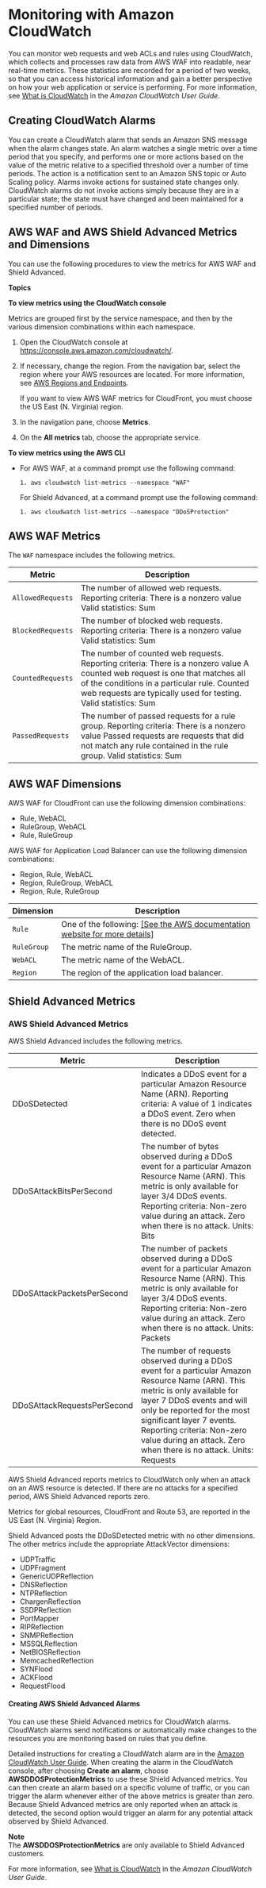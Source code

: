 # Monitoring with Amazon CloudWatch<a name="monitoring-cloudwatch"></a>

You can monitor web requests and web ACLs and rules using CloudWatch, which collects and processes raw data from AWS WAF into readable, near real\-time metrics\. These statistics are recorded for a period of two weeks, so that you can access historical information and gain a better perspective on how your web application or service is performing\.  For more information, see [What is CloudWatch](https://docs.aws.amazon.com/AmazonCloudWatch/latest/DeveloperGuide/WhatIsCloudWatch.html) in the *Amazon CloudWatch User Guide*\.

## Creating CloudWatch Alarms<a name="creating_alarms"></a>

You can create a CloudWatch alarm that sends an Amazon SNS message when the alarm changes state\. An alarm watches a single metric over a time period that you specify, and performs one or more actions based on the value of the metric relative to a specified threshold over a number of time periods\. The action is a notification sent to an Amazon SNS topic or Auto Scaling policy\. Alarms invoke actions for sustained state changes only\. CloudWatch alarms do not invoke actions simply because they are in a particular state; the state must have changed and been maintained for a specified number of periods\.

## AWS WAF and AWS Shield Advanced Metrics and Dimensions<a name="metrics_dimensions"></a>

 You can use the following procedures to view the metrics for AWS WAF and Shield Advanced\.

**Topics**

**To view metrics using the CloudWatch console**

Metrics are grouped first by the service namespace, and then by the various dimension combinations within each namespace\.

1. Open the CloudWatch console at [https://console\.aws\.amazon\.com/cloudwatch/](https://console.aws.amazon.com/cloudwatch/)\.

1. If necessary, change the region\. From the navigation bar, select the region where your AWS resources are located\. For more information, see [AWS Regions and Endpoints](http://docs.aws.amazon.com/general/latest/gr/rande.html)\.

   If you want to view AWS WAF metrics for CloudFront, you must choose the US East \(N\. Virginia\) region\.

1. In the navigation pane, choose **Metrics**\.

1. On the **All metrics** tab, choose the appropriate service\.

**To view metrics using the AWS CLI**
+ For AWS WAF, at a command prompt use the following command:

  ```
  1. aws cloudwatch list-metrics --namespace "WAF"
  ```

  For Shield Advanced, at a command prompt use the following command:

  ```
  1. aws cloudwatch list-metrics --namespace "DDoSProtection"
  ```

## AWS WAF Metrics<a name="waf-metrics"></a>

The `WAF` namespace includes the following metrics\.


| Metric | Description | 
| --- | --- | 
| `AllowedRequests` |  The number of allowed web requests\. Reporting criteria: There is a nonzero value Valid statistics: Sum  | 
| `BlockedRequests` |  The number of blocked web requests\. Reporting criteria: There is a nonzero value Valid statistics: Sum  | 
| `CountedRequests` |  The number of counted web requests\. Reporting criteria: There is a nonzero value A counted web request is one that matches all of the conditions in a particular rule\. Counted web requests are typically used for testing\. Valid statistics: Sum  | 
| `PassedRequests` |  The number of passed requests for a rule group\.  Reporting criteria: There is a nonzero value Passed requests are requests that did not match any rule contained in the rule group\. Valid statistics: Sum  | 

## AWS WAF Dimensions<a name="waf-metricdimensions"></a>

AWS WAF for CloudFront can use the following dimension combinations:
+ Rule, WebACL
+ RuleGroup, WebACL
+ Rule, RuleGroup

AWS WAF for Application Load Balancer can use the following dimension combinations:
+ Region, Rule, WebACL
+ Region, RuleGroup, WebACL
+ Region, Rule, RuleGroup


| Dimension | Description | 
| --- | --- | 
| `Rule` |  One of the following: [\[See the AWS documentation website for more details\]](http://docs.aws.amazon.com/waf/latest/developerguide/monitoring-cloudwatch.html)  | 
| `RuleGroup` |  The metric name of the RuleGroup\.  | 
| `WebACL` |  The metric name of the WebACL\.  | 
| `Region` |  The region of the application load balancer\.  | 

## Shield Advanced Metrics<a name="set-ddos-alarms"></a>

### AWS Shield Advanced Metrics<a name="shield-metrics"></a>

AWS Shield Advanced includes the following metrics\.


| Metric | Description | 
| --- | --- | 
| DDoSDetected | Indicates a DDoS event for a particular Amazon Resource Name \(ARN\)\. Reporting criteria: A value of 1 indicates a DDoS event\. Zero when there is no DDoS event detected\.  | 
| DDoSAttackBitsPerSecond | The number of bytes observed during a DDoS event for a particular Amazon Resource Name \(ARN\)\. This metric is only available for layer 3/4 DDoS events\. Reporting criteria: Non\-zero value during an attack\. Zero when there is no attack\. Units: Bits  | 
| DDoSAttackPacketsPerSecond | The number of packets observed during a DDoS event for a particular Amazon Resource Name \(ARN\)\. This metric is only available for layer 3/4 DDoS events\. Reporting criteria: Non\-zero value during an attack\. Zero when there is no attack\. Units: Packets  | 
| DDoSAttackRequestsPerSecond | The number of requests observed during a DDoS event for a particular Amazon Resource Name \(ARN\)\. This metric is only available for layer 7 DDoS events and will only be reported for the most significant layer 7 events\. Reporting criteria: Non\-zero value during an attack\. Zero when there is no attack\. Units: Requests  | 

AWS Shield Advanced reports metrics to CloudWatch only when an attack on an AWS resource is detected\. If there are no attacks for a specified period, AWS Shield Advanced reports zero\.

Metrics for global resources, CloudFront and Route 53, are reported in the US East \(N\. Virginia\) Region\.

Shield Advanced posts the DDoSDetected metric with no other dimensions\. The other metrics include the appropriate AttackVector dimensions:
+ UDPTraffic
+ UDPFragment
+ GenericUDPReflection
+ DNSReflection
+ NTPReflection
+ ChargenReflection
+ SSDPReflection
+ PortMapper
+ RIPReflection
+ SNMPReflection
+ MSSQLReflection
+ NetBIOSReflection
+ MemcachedReflection
+ SYNFlood
+ ACKFlood
+ RequestFlood

#### Creating AWS Shield Advanced Alarms<a name="shield-alarms"></a>

You can use these Shield Advanced metrics for CloudWatch alarms\. CloudWatch alarms send notifications or automatically make changes to the resources you are monitoring based on rules that you define\.

Detailed instructions for creating a CloudWatch alarm are in the [Amazon CloudWatch User Guide](https://docs.aws.amazon.com/AmazonCloudWatch/latest/DeveloperGuide/AlarmThatSendsEmail.html)\. When creating the alarm in the CloudWatch console, after choosing **Create an alarm**, choose **AWSDDOSProtectionMetrics** to use these Shield Advanced metrics\. You can then create an alarm based on a specific volume of traffic, or you can trigger the alarm whenever either of the above metrics is greater than zero\. Because Shield Advanced metrics are only reported when an attack is detected, the second option would trigger an alarm for any potential attack observed by Shield Advanced\.

**Note**  
The **AWSDDOSProtectionMetrics** are only available to Shield Advanced customers\.

For more information, see [What is CloudWatch](https://docs.aws.amazon.com/AmazonCloudWatch/latest/DeveloperGuide/WhatIsCloudWatch.html) in the *Amazon CloudWatch User Guide*\.
